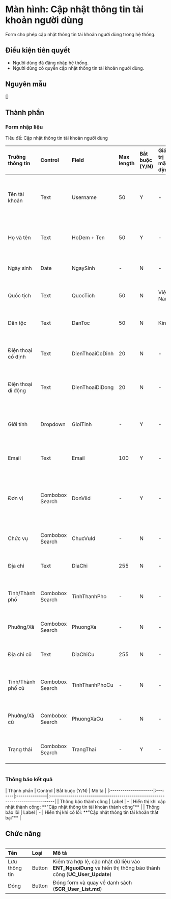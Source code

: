 # Màn hình: Cập nhật thông tin tài khoản người dùng
Form cho phép cập nhật thông tin tài khoản người dùng trong hệ thống.

## Điều kiện tiên quyết
- Người dùng đã đăng nhập hệ thống.
- Người dùng có quyền cập nhật thông tin tài khoản người dùng.

## Nguyên mẫu
[]

## Thành phần

### Form nhập liệu
<div style="overflow-x:auto">
Tiêu đề: Cập nhật thông tin tài khoản người dùng

| Trường thông tin   | Control         | Field           | Max length | Bắt buộc (Y/N) | Giá trị mặc định | Cho phép sửa (Y/N) | Mô tả                                                        |
|:-------------------|:----------------|:----------------|:-----------|:---------------|:-----------------|:-------------------|:-------------------------------------------------------------|
| Tên tài khoản      | Text            | Username        | 50         | Y              | -                | N                  | Hiển thị tên đăng nhập của tài khoản (không cho phép sửa)    |
| Họ và tên          | Text            | HoDem + Ten     | 50         | Y              | -                | Y                  | Nhập họ và tên đệm của người dùng                            |
| Ngày sinh          | Date            | NgaySinh        | -          | N              | -                | Y                  | Nhập ngày sinh của người dùng                                |
| Quốc tịch          | Text            | QuocTich        | 50         | N              | Việt Nam         | Y                  | Nhập quốc tịch của người dùng                                |
| Dân tộc            | Text            | DanToc          | 50         | N              | Kinh             | Y                  | Nhập dân tộc của người dùng                                  |
| Điện thoại cố định | Text            | DienThoaiCoDinh | 20         | N              | -                | Y                  | Nhập số điện thoại cố định của người dùng                    |
| Điện thoại di động | Text            | DienThoaiDiDong | 20         | N              | -                | Y                  | Nhập số điện thoại di động của người dùng                    |
| Giới tính          | Dropdown        | GioiTinh        | -          | Y              | -                | Y                  | Chọn giới tính của người dùng (1: Nam, 2: Nữ)                |
| Email              | Text            | Email           | 100        | Y              | -                | Y                  | Nhập email của người dùng                                    |
| Đơn vị             | Combobox Search | DonViId         | -          | Y              | -                | N                  | Hiển thị đơn vị công tác của người dùng (không cho phép sửa) |
| Chức vụ            | Combobox Search | ChucVuId        | -          | N              | -                | Y                  | Chọn chức vụ của người dùng                                  |
| Địa chỉ            | Text            | DiaChi          | 255        | N              | -                | Y                  | Nhập địa chỉ của người dùng                                  |
| Tỉnh/Thành phố     | Combobox Search | TinhThanhPho    | -          | N              | -                | Y                  | Chọn tỉnh/thành phố của người dùng                           |
| Phường/Xã          | Combobox Search | PhuongXa        | -          | N              | -                | Y                  | Chọn phường/xã của người dùng                                |
| Địa chỉ cũ         | Text            | DiaChiCu        | 255        | N              | -                | Y                  | Nhập địa chỉ cũ của người dùng                               |
| Tỉnh/Thành phố cũ  | Combobox Search | TinhThanhPhoCu  | -          | N              | -                | Y                  | Chọn tỉnh/thành phố cũ của người dùng                        |
| Phường/Xã cũ       | Combobox Search | PhuongXaCu      | -          | N              | -                | Y                  | Chọn phường/xã cũ của người dùng                             |
| Trạng thái         | Combobox Search | TrangThai       | -          | Y              | -                | Y                  | Trạng thái hoạt động của tài khoản                           |

</div>

### Thông báo kết quả

<div style="overflow-x:auto">
| Thành phần           | Control | Bắt buộc (Y/N) | Mô tả                                                                           |
|:---------------------|:--------|:---------------|:--------------------------------------------------------------------------------|
| Thông báo thành công | Label   | -              | Hiển thị khi cập nhật thành công: **"Cập nhật thông tin tài khoản thành công"** |
| Thông báo lỗi        | Label   | -              | Hiển thị khi có lỗi: **"Cập nhật thông tin tài khoản thất bại"**                |

</div>

## Chức năng

<div style="overflow-x:auto">

| Tên           | Loại   | Mô tả                                                                                                         |
|:--------------|:-------|:--------------------------------------------------------------------------------------------------------------|
| Lưu thông tin | Button | Kiểm tra hợp lệ, cập nhật dữ liệu vào **ENT_NguoiDung** và hiển thị thông báo thành công (**UC_User_Update**) |
| Đóng          | Button | Đóng form và quay về danh sách (**SCR_User_List.md**)                                                         |

</div>